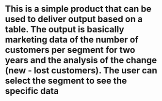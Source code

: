 # This is a simple product that can be used to deliver output based on a table. The output is basically marketing data of the number of customers per segment for two years and the analysis of the change (new - lost customers). The user can select the segment to see the specific data
